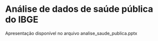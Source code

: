 # Análise de dados de saúde pública do IBGE

Apresentação disponível no arquivo analise_saude_publica.pptx
